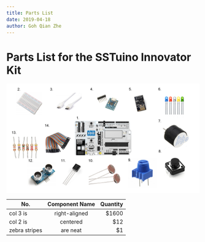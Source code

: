 ```yaml
---
title: Parts List
date: 2019-04-18
author: Goh Qian Zhe
---
```


# Parts List for the SSTuino Innovator Kit

![Parts List](https://raw.githubusercontent.com/d3lta-v/SSTuino/master/Image%20Assets/Tutorial%20Image%20Assets/PartsList/Slide1.PNG)


| No.           | Component Name          | Quantity  |
| ------------- |:-----------------------:| ---------:|
| col 3 is      | right-aligned           |     $1600 |
| col 2 is      | centered                |       $12 |
| zebra stripes | are neat                |        $1 |